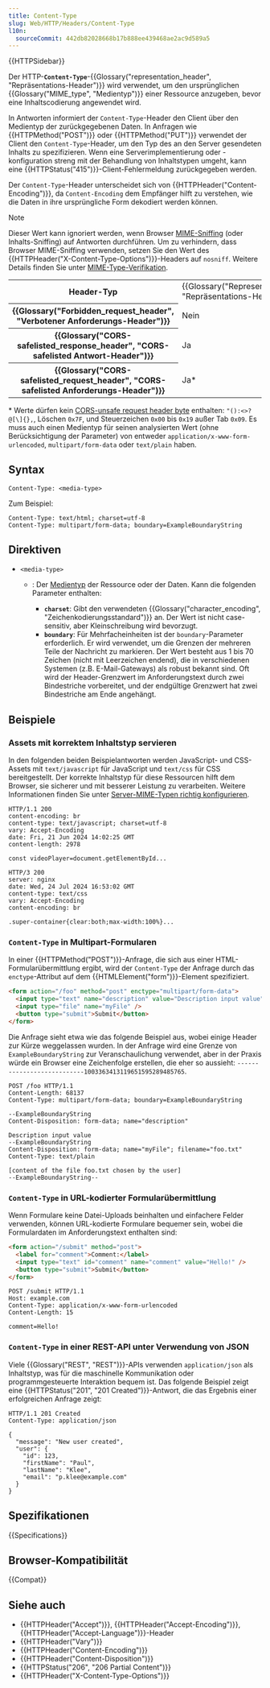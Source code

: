 ```yaml
---
title: Content-Type
slug: Web/HTTP/Headers/Content-Type
l10n:
  sourceCommit: 442db82028668b17b888ee439468ae2ac9d589a5
---
```


{{HTTPSidebar}}

Der HTTP-**`Content-Type`**-{{Glossary("representation_header", "Repräsentations-Header")}} wird verwendet, um den ursprünglichen {{Glossary("MIME_type", "Medientyp")}} einer Ressource anzugeben, bevor eine Inhaltscodierung angewendet wird.

In Antworten informiert der `Content-Type`-Header den Client über den Medientyp der zurückgegebenen Daten. In Anfragen wie {{HTTPMethod("POST")}} oder {{HTTPMethod("PUT")}} verwendet der Client den `Content-Type`-Header, um den Typ des an den Server gesendeten Inhalts zu spezifizieren. Wenn eine Serverimplementierung oder -konfiguration streng mit der Behandlung von Inhaltstypen umgeht, kann eine {{HTTPStatus("415")}}-Client-Fehlermeldung zurückgegeben werden.

Der `Content-Type`-Header unterscheidet sich von {{HTTPHeader("Content-Encoding")}}, da `Content-Encoding` dem Empfänger hilft zu verstehen, wie die Daten in ihre ursprüngliche Form dekodiert werden können.

> [!NOTE]
> Dieser Wert kann ignoriert werden, wenn Browser [MIME-Sniffing](/de/docs/Web/HTTP/MIME_types#mime_sniffing) (oder Inhalts-Sniffing) auf Antworten durchführen.
> Um zu verhindern, dass Browser MIME-Sniffing verwenden, setzen Sie den Wert des {{HTTPHeader("X-Content-Type-Options")}}-Headers auf `nosniff`.
> Weitere Details finden Sie unter [MIME-Type-Verifikation](/de/docs/Web/Security/Practical_implementation_guides/MIME_types).

<table class="properties">
  <tbody>
    <tr>
      <th scope="row">Header-Typ</th>
      <td>{{Glossary("Representation_header", "Repräsentations-Header")}}</td>
    </tr>
    <tr>
      <th scope="row">{{Glossary("Forbidden_request_header", "Verbotener Anforderungs-Header")}}</th>
      <td>Nein</td>
    </tr>
    <tr>
      <th scope="row">
        {{Glossary("CORS-safelisted_response_header", "CORS-safelisted Antwort-Header")}}
      </th>
      <td>Ja</td>
    </tr>
    <tr>
      <th scope="row">
        {{Glossary("CORS-safelisted_request_header", "CORS-safelisted Anforderungs-Header")}}
      </th>
      <td>
        Ja*
      </td>
    </tr>
  </tbody>
</table>

\* Werte dürfen kein [CORS-unsafe request header byte](https://fetch.spec.whatwg.org/#cors-unsafe-request-header-byte) enthalten: `"():<>?@[\]{},`, Löschen `0x7F`, und Steuerzeichen `0x00` bis `0x19` außer Tab `0x09`. Es muss auch einen Medientyp für seinen analysierten Wert (ohne Berücksichtigung der Parameter) von entweder `application/x-www-form-urlencoded`, `multipart/form-data` oder `text/plain` haben.

## Syntax

```plain
Content-Type: <media-type>
```

Zum Beispiel:

```http
Content-Type: text/html; charset=utf-8
Content-Type: multipart/form-data; boundary=ExampleBoundaryString
```

## Direktiven

- `<media-type>`

  - : Der [Medientyp](/de/docs/Web/HTTP/MIME_types) der Ressource oder der Daten.
    Kann die folgenden Parameter enthalten:

    - **`charset`**: Gibt den verwendeten {{Glossary("character_encoding", "Zeichenkodierungsstandard")}} an.
      Der Wert ist nicht case-sensitiv, aber Kleinschreibung wird bevorzugt.
    - **`boundary`**: Für Mehrfacheinheiten ist der `boundary`-Parameter erforderlich.
      Er wird verwendet, um die Grenzen der mehreren Teile der Nachricht zu markieren.
      Der Wert besteht aus 1 bis 70 Zeichen (nicht mit Leerzeichen endend), die in verschiedenen Systemen (z.B. E-Mail-Gateways) als robust bekannt sind.
      Oft wird der Header-Grenzwert im Anforderungstext durch zwei Bindestriche vorbereitet, und der endgültige Grenzwert hat zwei Bindestriche am Ende angehängt.

## Beispiele

### Assets mit korrektem Inhaltstyp servieren

In den folgenden beiden Beispielantworten werden JavaScript- und CSS-Assets mit `text/javascript` für JavaScript und `text/css` für CSS bereitgestellt. Der korrekte Inhaltstyp für diese Ressourcen hilft dem Browser, sie sicherer und mit besserer Leistung zu verarbeiten. Weitere Informationen finden Sie unter [Server-MIME-Typen richtig konfigurieren](/de/docs/Learn_web_development/Extensions/Server-side/Configuring_server_MIME_types).

```http
HTTP/1.1 200
content-encoding: br
content-type: text/javascript; charset=utf-8
vary: Accept-Encoding
date: Fri, 21 Jun 2024 14:02:25 GMT
content-length: 2978

const videoPlayer=document.getElementById...
```

```http
HTTP/3 200
server: nginx
date: Wed, 24 Jul 2024 16:53:02 GMT
content-type: text/css
vary: Accept-Encoding
content-encoding: br

.super-container{clear:both;max-width:100%}...
```

### `Content-Type` in Multipart-Formularen

In einer {{HTTPMethod("POST")}}-Anfrage, die sich aus einer HTML-Formularübermittlung ergibt, wird der `Content-Type` der Anfrage durch das `enctype`-Attribut auf dem {{HTMLElement("form")}}-Element spezifiziert.

```html
<form action="/foo" method="post" enctype="multipart/form-data">
  <input type="text" name="description" value="Description input value" />
  <input type="file" name="myFile" />
  <button type="submit">Submit</button>
</form>
```

Die Anfrage sieht etwa wie das folgende Beispiel aus, wobei einige Header zur Kürze weggelassen wurden. In der Anfrage wird eine Grenze von `ExampleBoundaryString` zur Veranschaulichung verwendet, aber in der Praxis würde ein Browser eine Zeichenfolge erstellen, die eher so aussieht: `---------------------------1003363413119651595289485765`.

```http
POST /foo HTTP/1.1
Content-Length: 68137
Content-Type: multipart/form-data; boundary=ExampleBoundaryString

--ExampleBoundaryString
Content-Disposition: form-data; name="description"

Description input value
--ExampleBoundaryString
Content-Disposition: form-data; name="myFile"; filename="foo.txt"
Content-Type: text/plain

[content of the file foo.txt chosen by the user]
--ExampleBoundaryString--
```

### `Content-Type` in URL-kodierter Formularübermittlung

Wenn Formulare keine Datei-Uploads beinhalten und einfachere Felder verwenden, können URL-kodierte Formulare bequemer sein, wobei die Formulardaten im Anforderungstext enthalten sind:

```html
<form action="/submit" method="post">
  <label for="comment">Comment:</label>
  <input type="text" id="comment" name="comment" value="Hello!" />
  <button type="submit">Submit</button>
</form>
```

```http
POST /submit HTTP/1.1
Host: example.com
Content-Type: application/x-www-form-urlencoded
Content-Length: 15

comment=Hello!
```

### `Content-Type` in einer REST-API unter Verwendung von JSON

Viele {{Glossary("REST", "REST")}}-APIs verwenden `application/json` als Inhaltstyp, was für die maschinelle Kommunikation oder programmgesteuerte Interaktion bequem ist. Das folgende Beispiel zeigt eine {{HTTPStatus("201", "201 Created")}}-Antwort, die das Ergebnis einer erfolgreichen Anfrage zeigt:

```http
HTTP/1.1 201 Created
Content-Type: application/json

{
  "message": "New user created",
  "user": {
    "id": 123,
    "firstName": "Paul",
    "lastName": "Klee",
    "email": "p.klee@example.com"
  }
}
```

## Spezifikationen

{{Specifications}}

## Browser-Kompatibilität

{{Compat}}

## Siehe auch

- {{HTTPHeader("Accept")}}, {{HTTPHeader("Accept-Encoding")}}, {{HTTPHeader("Accept-Language")}}-Header
- {{HTTPHeader("Vary")}}
- {{HTTPHeader("Content-Encoding")}}
- {{HTTPHeader("Content-Disposition")}}
- {{HTTPStatus("206", "206 Partial Content")}}
- {{HTTPHeader("X-Content-Type-Options")}}
